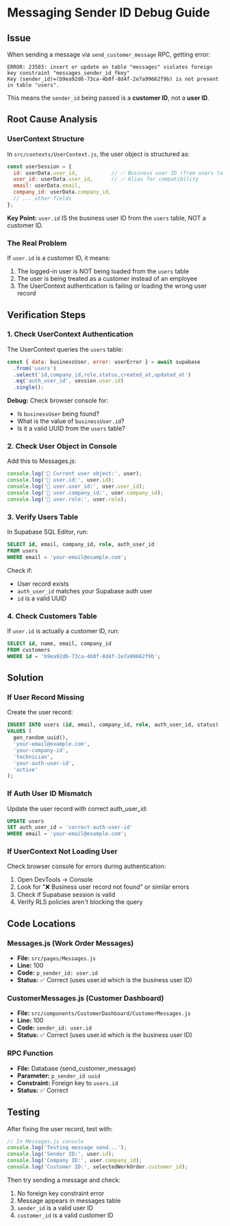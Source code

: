 # Messaging Sender ID Debug Guide

## Issue
When sending a message via `send_customer_message` RPC, getting error:
```
ERROR: 23503: insert or update on table "messages" violates foreign key constraint "messages_sender_id_fkey"
Key (sender_id)=(b9ea92d6-73ca-4b0f-8d4f-2e7a99662f9b) is not present in table "users".
```

This means the `sender_id` being passed is a **customer ID**, not a **user ID**.

## Root Cause Analysis

### UserContext Structure
In `src/contexts/UserContext.js`, the user object is structured as:
```javascript
const userSession = {
  id: userData.user_id,           // ✅ Business user ID (from users table)
  user_id: userData.user_id,      // ✅ Alias for compatibility
  email: userData.email,
  company_id: userData.company_id,
  // ... other fields
};
```

**Key Point:** `user.id` IS the business user ID from the `users` table, NOT a customer ID.

### The Real Problem
If `user.id` is a customer ID, it means:
1. The logged-in user is NOT being loaded from the `users` table
2. The user is being treated as a customer instead of an employee
3. The UserContext authentication is failing or loading the wrong user record

## Verification Steps

### 1. Check UserContext Authentication
The UserContext queries the `users` table:
```javascript
const { data: businessUser, error: userError } = await supabase
  .from('users')
  .select('id,company_id,role,status,created_at,updated_at')
  .eq('auth_user_id', session.user.id)
  .single();
```

**Debug:** Check browser console for:
- Is `businessUser` being found?
- What is the value of `businessUser.id`?
- Is it a valid UUID from the `users` table?

### 2. Check User Object in Console
Add this to Messages.js:
```javascript
console.log('👤 Current user object:', user);
console.log('📍 user.id:', user.id);
console.log('📍 user.user_id:', user.user_id);
console.log('📍 user.company_id:', user.company_id);
console.log('📍 user.role:', user.role);
```

### 3. Verify Users Table
In Supabase SQL Editor, run:
```sql
SELECT id, email, company_id, role, auth_user_id 
FROM users 
WHERE email = 'your-email@example.com';
```

Check if:
- User record exists
- `auth_user_id` matches your Supabase auth user
- `id` is a valid UUID

### 4. Check Customers Table
If `user.id` is actually a customer ID, run:
```sql
SELECT id, name, email, company_id 
FROM customers 
WHERE id = 'b9ea92d6-73ca-4b0f-8d4f-2e7a99662f9b';
```

## Solution

### If User Record Missing
Create the user record:
```sql
INSERT INTO users (id, email, company_id, role, auth_user_id, status)
VALUES (
  gen_random_uuid(),
  'your-email@example.com',
  'your-company-id',
  'technician',
  'your-auth-user-id',
  'active'
);
```

### If Auth User ID Mismatch
Update the user record with correct auth_user_id:
```sql
UPDATE users 
SET auth_user_id = 'correct-auth-user-id'
WHERE email = 'your-email@example.com';
```

### If UserContext Not Loading User
Check browser console for errors during authentication:
1. Open DevTools → Console
2. Look for "❌ Business user record not found" or similar errors
3. Check if Supabase session is valid
4. Verify RLS policies aren't blocking the query

## Code Locations

### Messages.js (Work Order Messages)
- **File:** `src/pages/Messages.js`
- **Line:** 100
- **Code:** `p_sender_id: user.id`
- **Status:** ✅ Correct (uses user.id which is the business user ID)

### CustomerMessages.js (Customer Dashboard)
- **File:** `src/components/CustomerDashboard/CustomerMessages.js`
- **Line:** 100
- **Code:** `sender_id: user.id`
- **Status:** ✅ Correct (uses user.id which is the business user ID)

### RPC Function
- **File:** Database (send_customer_message)
- **Parameter:** `p_sender_id uuid`
- **Constraint:** Foreign key to `users.id`
- **Status:** ✅ Correct

## Testing

After fixing the user record, test with:
```javascript
// In Messages.js console
console.log('Testing message send...');
console.log('Sender ID:', user.id);
console.log('Company ID:', user.company_id);
console.log('Customer ID:', selectedWorkOrder.customer_id);
```

Then try sending a message and check:
1. No foreign key constraint error
2. Message appears in messages table
3. `sender_id` is a valid user ID
4. `customer_id` is a valid customer ID

